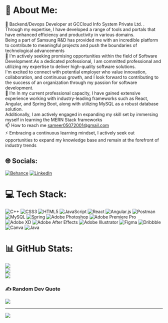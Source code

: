 # 💫 About Me:
🔭  Backend/Devops Developer  at GCCloud Info System Private Ltd. . <br>      Through my expertise, I have developed a range of tools and portals that have enhanced efficiency and productivity in various domains.<br>      Being a part of Samsung R&D has provided me with an incredible platform to contribute to meaningful projects and push the boundaries of technological advancements<br>🤝 I'm actively seeking promising opportunities within the field of Software Development.As a dedicated professional, I am committed professional and utilizing my expertise to deliver high-quality software solutions.<br>      I'm excited to connect with potential employer who value innovation, collaboration, and continuous growth, and I look forward to contributing to the success of an organization through my passion for software development.<br>🌱 I’m In my current professional capacity, I have gained extensive experience working with industry-leading frameworks such as React, Angular, and Spring Boot, along with utilizing MySQL as a robust database solution.<br>      Additionally, I am actively engaged in expanding my skill set by immersing myself in learning the MERN Stack frameworks<br>📫 How to reach me sameer05072001@gmail.com <br>⚡ Embracing a continuous learning mindset, I actively seek out opportunities to expand my knowledge base and remain at the forefront of industry trends


## 🌐 Socials:
[![Behance](https://img.shields.io/badge/Behance-1769ff?logo=behance&logoColor=white)](https://behance.net/sameerverma8) [![LinkedIn](https://img.shields.io/badge/LinkedIn-%230077B5.svg?logo=linkedin&logoColor=white)](https://linkedin.com/in/sameer-verma-a169561a7) 

# 💻 Tech Stack:
![C++](https://img.shields.io/badge/c++-%2300599C.svg?style=for-the-badge&logo=c%2B%2B&logoColor=white) ![CSS3](https://img.shields.io/badge/css3-%231572B6.svg?style=for-the-badge&logo=css3&logoColor=white) ![HTML5](https://img.shields.io/badge/html5-%23E34F26.svg?style=for-the-badge&logo=html5&logoColor=white) ![JavaScript](https://img.shields.io/badge/javascript-%23323330.svg?style=for-the-badge&logo=javascript&logoColor=%23F7DF1E) ![React](https://img.shields.io/badge/react-%2320232a.svg?style=for-the-badge&logo=react&logoColor=%2361DAFB) ![Angular.js](https://img.shields.io/badge/angular.js-%23E23237.svg?style=for-the-badge&logo=angularjs&logoColor=white) ![Postman](https://img.shields.io/badge/Postman-FF6C37?style=for-the-badge&logo=postman&logoColor=white) ![MySQL](https://img.shields.io/badge/mysql-%2300f.svg?style=for-the-badge&logo=mysql&logoColor=white) ![Spring](https://img.shields.io/badge/spring-%236DB33F.svg?style=for-the-badge&logo=spring&logoColor=white) ![Adobe Photoshop](https://img.shields.io/badge/adobephotoshop-%2331A8FF.svg?style=for-the-badge&logo=adobephotoshop&logoColor=white) ![Adobe Premiere Pro](https://img.shields.io/badge/Adobe%20Premiere%20Pro-9999FF.svg?style=for-the-badge&logo=Adobe%20Premiere%20Pro&logoColor=white) ![Adobe XD](https://img.shields.io/badge/Adobe%20XD-470137?style=for-the-badge&logo=Adobe%20XD&logoColor=#FF61F6) ![Adobe After Effects](https://img.shields.io/badge/Adobe%20After%20Effects-9999FF.svg?style=for-the-badge&logo=Adobe%20After%20Effects&logoColor=white) ![Adobe Illustrator](https://img.shields.io/badge/adobeillustrator-%23FF9A00.svg?style=for-the-badge&logo=adobeillustrator&logoColor=white) 	![Figma](https://img.shields.io/badge/figma-%23F24E1E.svg?style=for-the-badge&logo=figma&logoColor=white) ![Dribbble](https://img.shields.io/badge/Dribbble-EA4C89?style=for-the-badge&logo=dribbble&logoColor=white) ![Canva](https://img.shields.io/badge/Canva-%2300C4CC.svg?style=for-the-badge&logo=Canva&logoColor=white) ![Java](https://img.shields.io/badge/java-%23ED8B00.svg?style=for-the-badge&logo=java&logoColor=white)
# 📊 GitHub Stats:
![](https://github-readme-stats.vercel.app/api?username=sameercr7&theme=tokyonight&hide_border=false&include_all_commits=false&count_private=false)<br/>
![](https://github-readme-streak-stats.herokuapp.com/?user=sameercr7&theme=tokyonight&hide_border=false)<br/>
![](https://github-readme-stats.vercel.app/api/top-langs/?username=sameercr7&theme=tokyonight&hide_border=false&include_all_commits=false&count_private=false&layout=compact)

### ✍️ Random Dev Quote
![](https://quotes-github-readme.vercel.app/api?type=horizontal&theme=radical)

---
[![](https://visitcount.itsvg.in/api?id=sameercr7&icon=0&color=0)](https://visitcount.itsvg.in)

<!-- Proudly created with GPRM ( https://gprm.itsvg.in ) -->
